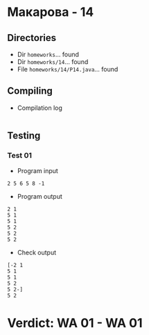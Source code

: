 # Макарова - 14
## Directories
- Dir `homeworks`... found
- Dir `homeworks/14`... found
- File `homeworks/14/P14.java`... found
## Compiling
- Compilation log
```

```
## Testing
### Test 01
- Program input
```
2 5 6 5 8 -1

```
- Program output
```
2 1
5 1
5 1
5 2
5 2
5 2

```
- Check output
```
[-2 1
5 1
5 1
5 2
5 2-]
5 2

```
# Verdict: **WA 01** - WA 01
